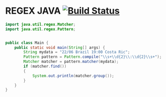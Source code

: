 # REGEX JAVA [![Build Status](https://travis-ci.org/nomensa/jquery.hide-show.svg)](https://travis-ci.org/nomensa/jquery.hide-show.svg?branch=master)

```java
import java.util.regex.Matcher;
import java.util.regex.Pattern;


public class Main {
	public static void main(String[] args) {
		String mydata = "22/06 Brazil 19:00 Costa Ric";
		Pattern pattern = Pattern.compile("\\s+\\d{2}\\:\\d{2}\\s+");
		Matcher matcher = pattern.matcher(mydata);
		if (matcher.find())
		{
		    System.out.println(matcher.group());
		}
	}
}
```
